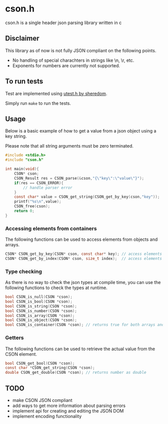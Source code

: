 # cson.h
cson.h is a single header json parsing library written in c

## Disclaimer

This library as of now is not fully JSON compliant on the following points.
- No handling of special charachters in strings like \n, \r, etc.
- Exponents for numbers are currently not supported.

## To run tests

Test are implemented using [utest.h by sheredom](https://github.com/sheredom/utest.h).

Simply run `make` to run the tests.

## Usage

Below is a basic example of how to get a value from a json object using a key string.

Please note that all string arguments must be zero terminated.

```C
#include <stdio.h>
#include "cson.h"

int main(void){
	CSON* cson;
	CSON_Result res = CSON_parse(&cson,"{\"key\":\"value\"}");
	if(res == CSON_ERROR){
		// handle parser error
	}
	const char* value = CSON_get_string(CSON_get_by_key(cson,"key"));
	printf("%s\n",value);
	CSON_free(cson);
	return 0;
}
```

### Accessing elements from containers

The following functions can be used to access elements from objects and arrays.

```C
CSON* CSON_get_by_key(CSON* cson, const char* key); // access elements from objects
CSON* CSON_get_by_index(CSON* cson, size_t index);  // access elements from arrays
```

### Type checking

As there is no way to check the json types at compile time, you can use the following functions to check the types at runtime.

```C
bool CSON_is_null(CSON *cson);
bool CSON_is_bool(CSON *cson);
bool CSON_is_string(CSON *cson);
bool CSON_is_number(CSON *cson);
bool CSON_is_array(CSON *cson);
bool CSON_is_object(CSON *cson);
bool CSON_is_container(CSON *cson); // returns true for both arrays and objects
```

### Getters

The following functions can be used to retrieve the actual value from the CSON element.

```C
bool CSON_get_bool(CSON *cson);
const char *CSON_get_string(CSON *cson);
double CSON_get_double(CSON *cson); // returns number as double
```

## TODO

- make CSON JSON compliant
- add ways to get more information about parsing errors
- implement api for creating and editing the JSON DOM 
- implement encoding functionality
